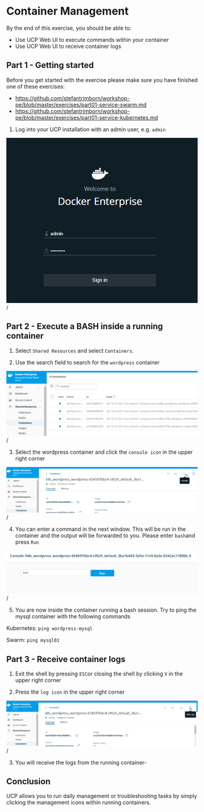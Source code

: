 # Container Management

By the end of this exercise, you should be able to:

 - Use UCP Web UI to execute commands within your container
 - Use UCP Web UI to receive container logs


## Part 1 - Getting started

Before you get started with the exercise please make sure you have finished one of these exercises:

- https://github.com/stefantrimborn/workshop-pe/blob/master/exercises/part01-service-swarm.md
- https://github.com/stefantrimborn/workshop-pe/blob/master/exercises/part01-service-kubernetes.md


1. Log into your UCP installation with an admin user, e.g. `admin`

![rbac01](../images/rbac01.png)/


## Part 2 - Execute a BASH inside a running container

1. Select `Shared Resources` and select `Containers`. 

2. Use the search field to search for the `wordpress` container 

![container-mgmt01](../images/container-mgmt01.png)/

3. Select the wordpress container and click the `console icon` in the upper right corner

![container-mgmt02](../images/container-mgmt02.png)/

4. You can enter a command in the next window. This will be run in the container and the output will be forwarded to you. Please enter `bash`and press `Run`

![container-mgmt03](../images/container-mgmt03.png)/

5. You are now inside the container running a bash session. Try to ping the mysql container with the following commands

Kubernetes: `ping wordpress-mysql`

Swarm: `ping mysql01`

## Part 3 - Receive container logs

1. Exit the shell by pressing `ESC`or closing the shell by clicking `X` in the upper right corner

2. Press the `log icon` in the upper right corner

![container-mgmt04](../images/container-mgmt04.png)/

3. You will receive the logs from the running container-


## Conclusion

UCP allows you to run daily management or troubleshooting tasks by simply clicking the management icons within running containers.


